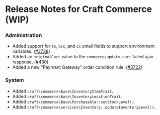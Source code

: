 # Release Notes for Craft Commerce (WIP)

### Administration

- Added support for `to`, `bcc`, and `cc` email fields to support environment variables. ([#3738](https://github.com/craftcms/commerce/issues/3738))
- Added an `originalCart` value to the `commerce/update-cart` failed ajax response. ([#430](https://github.com/craftcms/commerce/issues/430))
- Added a new "Payment Gateway" order condition rule. ([#3722](https://github.com/craftcms/commerce/discussions/3722))


### System

- Added `craft\commerce\base\InventoryItemTrait`.
- Added `craft\commerce\base\InventoryLocationTrait`.
- Added `craft\commerce\base\Purchasable::setStockLevel()`.
- Added `craft\commerce\services\Inventory::updateInventoryLevel()`.